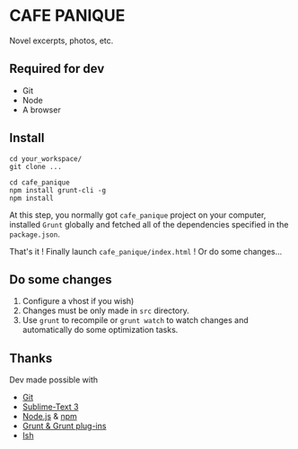 CAFE PANIQUE
============

Novel excerpts, photos, etc.


Required for dev
----------------

* Git
* Node
* A browser


Install
-------

```
cd your_workspace/
git clone ...

cd cafe_panique
npm install grunt-cli -g
npm install
```

At this step, you normally got `cafe_panique` project on your computer, installed `Grunt` globally and fetched all of the dependencies specified in the `package.json`.

That's it ! Finally launch `cafe_panique/index.html` ! Or do some changes...


Do some changes
---------------

1. Configure a vhost if you wish)
2. Changes must be only made in `src` directory.
3. Use `grunt` to recompile or `grunt watch` to watch changes and automatically do some optimization tasks.


Thanks
------

Dev made possible with

* [Git](http://git-scm.com/)
* [Sublime-Text 3](http://www.sublimetext.com/3)
* [Node.js](http://nodejs.org/) & [npm](https://npmjs.org/)
* [Grunt & Grunt plug-ins](http://gruntjs.com/)
* [Ish](http://bradfrostweb.com/blog/post/ish/)
